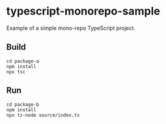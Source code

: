 # typescript-monorepo-sample
Example of a simple mono-repo TypeScript project.

## Build
```
cd package-a
npm install
npx tsc
```

## Run
```
cd package-b
npm install
npx ts-node source/index.ts
```
